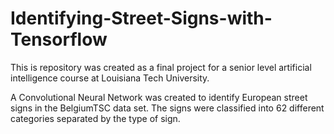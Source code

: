 # Identifying-Street-Signs-with-Tensorflow
This is repository was created as a final project for a senior level artificial intelligence course at Louisiana Tech University.

A Convolutional Neural Network was created to identify European street signs in the BelgiumTSC data set. The signs were classified into 62 different categories separated by the type of sign.
